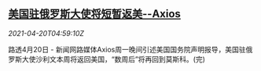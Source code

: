 <!--1618894863000-->
[美国驻俄罗斯大使将短暂返美--Axios](https://cn.reuters.com/article/axios-us-ru-dip-0420-idCNKBS2C70DB)
------

<div><i>2021-04-20T04:59:10Z</i></div><p>路透4月20日 - 新闻网路媒体Axios周一晚间引述美国国务院声明报导，美国驻俄罗斯大使沙利文本周将返回美国，“数周后”将再回到莫斯科。(完)</p>
